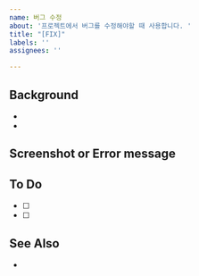 ```yaml
---
name: 버그 수정
about: '프로젝트에서 버그를 수정해야할 때 사용합니다. '
title: "[FIX]"
labels: ''
assignees: ''

---
```


## Background
-
-

## Screenshot or Error message

## To Do
- [ ]
- [ ]

## See Also
-